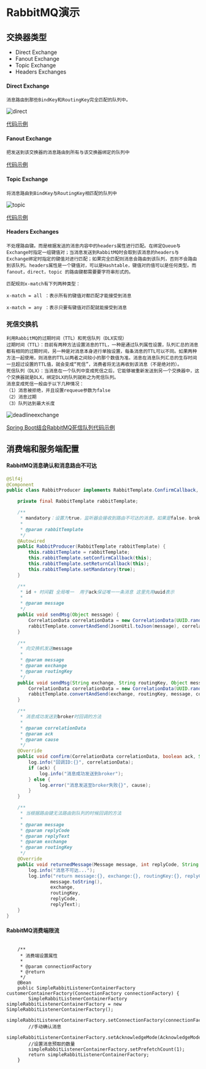 # RabbitMQ演示

## 交换器类型

- Direct Exchange
- Fanout Exchange
- Topic Exchange
- Headers Exchanges

#### Direct Exchange

```
消息路由到那些BindKey和RoutingKey完全匹配的队列中。
```

![direct](https://github.com/oubin17/springboot/blob/master/src/main/resources/images/rabbitmq/direct.png)

[代码示例](https://github.com/oubin17/springboot/tree/master/src/main/java/com/ob/modelexample/amqp/mqconfig/directexchange)

#### Fanout Exchange

```
把发送到该交换器的消息路由到所有与该交换器绑定的队列中
```

[代码示例](https://github.com/oubin17/springboot/tree/master/src/main/java/com/ob/modelexample/amqp/mqconfig/fanoutexchange)

#### Topic Exchange

```
将消息路由到BindKey与RoutingKey相匹配的队列中
```

![topic](https://github.com/oubin17/springboot/blob/master/src/main/resources/images/rabbitmq/topic.png)

[代码示例](https://github.com/oubin17/springboot/tree/master/src/main/java/com/ob/modelexample/amqp/mqconfig/topicexchange)

#### Headers Exchanges

```
不处理路由键。而是根据发送的消息内容中的headers属性进行匹配。在绑定Queue与Exchange时指定一组键值对；当消息发送到RabbitMQ时会取到该消息的headers与Exchange绑定时指定的键值对进行匹配；如果完全匹配则消息会路由到该队列，否则不会路由到该队列。headers属性是一个键值对，可以是Hashtable，键值对的值可以是任何类型。而fanout，direct，topic 的路由键都需要要字符串形式的。

匹配规则x-match有下列两种类型：

x-match = all ：表示所有的键值对都匹配才能接受到消息

x-match = any ：表示只要有键值对匹配就能接受到消息
```

### 死信交换机

```
利用RabbitMQ的过期时间（TTL）和死信队列（DLX实现）
过期时间（TTL）：目前有两种方法设置消息的TTL，一种是通过队列属性设置，队列汇总的消息都有相同的过期时间，另一种是对消息本身进行单独设置，每条消息的TTL可以不同。如果两种方法一起使用，则消息的TTL以两者之间较小的那个数值为准。消息在消息队列汇总的生存时间一旦超过设置的TTL值，就会变成“死信”，消费者将无法再收到该消息（不是绝对的）。
死信队列（DLX）：当消息在一个队列中变成死信之后，它能够被重新发送到另一个交换器中，这个交换器就是DLX，绑定DLX的队列就称之为死信队列。
消息变成死信一般由于以下几种情况：
（1）消息被拒绝，并且设置requeue参数为false
（2）消息过期
（3）队列达到最大长度
```

![deadlineexchange](https://github.com/oubin17/springboot/blob/master/src/main/resources/images/rabbitmq/deadlineexchange.png)

[Spring Boot结合RabbitMQ死信队列代码示例](https://github.com/oubin17/springboot/tree/master/src/main/java/com/ob/modelexample/amqp/mqconfig/delayqueue)

## 消费端和服务端配置

#### RabbitMQ消息确认和消息路由不可达

```java
@Slf4j
@Component
public class RabbitProducer implements RabbitTemplate.ConfirmCallback, RabbitTemplate.ReturnCallback {

    private final RabbitTemplate rabbitTemplate;

    /**
     * mandatory：设置为true，监听器会接收到路由不可达的消息，如果是false，broker端直接删除该消息
     *
     * @param rabbitTemplate
     */
    @Autowired
    public RabbitProducer(RabbitTemplate rabbitTemplate) {
        this.rabbitTemplate = rabbitTemplate;
        this.rabbitTemplate.setConfirmCallback(this);
        this.rabbitTemplate.setReturnCallback(this);
        this.rabbitTemplate.setMandatory(true);
    }

    /**
     * id + 时间戳 全局唯一  用于ack保证唯一一条消息 这里先用uuid表示
     *
     * @param message
     */
    public void sendMsg(Object message) {
        CorrelationData correlationData = new CorrelationData(UUID.randomUUID().toString());
        rabbitTemplate.convertAndSend(JsonUtil.toJson(message), correlationData);
    }

    /**
     * 向交换机发送message
     *
     * @param message
     * @param exchange
     * @param routingKey
     */
    public void sendMsg(String exchange, String routingKey, Object message) {
        CorrelationData correlationData = new CorrelationData(UUID.randomUUID().toString());
        rabbitTemplate.convertAndSend(exchange, routingKey, message, correlationData);
    }

    /**
     * 消息成功发送到broker时回调的方法
     *
     * @param correlationData
     * @param ack
     * @param cause
     */
    @Override
    public void confirm(CorrelationData correlationData, boolean ack, String cause) {
        log.info("回调ID:{}", correlationData);
        if (ack) {
            log.info("消息成功发送到broker");
        } else {
            log.error("消息发送至broker失败{}", cause);
        }
    }

    /**
     * 当根据路由键无法路由到队列的时候回调的方法
     *
     * @param message
     * @param replyCode
     * @param replyText
     * @param exchange
     * @param routingKey
     */
    @Override
    public void returnedMessage(Message message, int replyCode, String replyText, String exchange, String routingKey) {
        log.info("消息不可达...");
        log.info("return message:{}, exchange:{}, routingKey:{}, replyCode:{}, replyText:{}",
                message.toString(),
                exchange,
                routingKey,
                replyCode,
                replyText);
    }
}
```

#### RabbitMQ消费端限流

```

    /**
     * 消费端设置属性
     *
     * @param connectionFactory
     * @return
     */
    @Bean
    public SimpleRabbitListenerContainerFactory customerContainerFactory(ConnectionFactory connectionFactory) {
        SimpleRabbitListenerContainerFactory simpleRabbitListenerContainerFactory = new SimpleRabbitListenerContainerFactory();
        simpleRabbitListenerContainerFactory.setConnectionFactory(connectionFactory);
        //手动确认消息
        simpleRabbitListenerContainerFactory.setAcknowledgeMode(AcknowledgeMode.MANUAL);
        //设置消息预取的数量
        simpleRabbitListenerContainerFactory.setPrefetchCount(1);
        return simpleRabbitListenerContainerFactory;
    }
```

